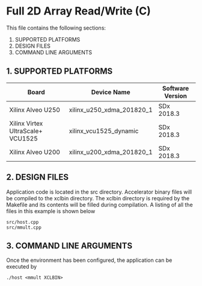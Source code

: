 Full 2D Array Read/Write (C)
======================

This file contains the following sections:

1. SUPPORTED PLATFORMS
2. DESIGN FILES
3. COMMAND LINE ARGUMENTS


## 1. SUPPORTED PLATFORMS
Board | Device Name | Software Version
------|-------------|-----------------
Xilinx Alveo U250|xilinx_u250_xdma_201820_1|SDx 2018.3
Xilinx Virtex UltraScale+ VCU1525|xilinx_vcu1525_dynamic|SDx 2018.3
Xilinx Alveo U200|xilinx_u200_xdma_201820_1|SDx 2018.3


## 2. DESIGN FILES
Application code is located in the src directory. Accelerator binary files will be compiled to the xclbin directory. The xclbin directory is required by the Makefile and its contents will be filled during compilation. A listing of all the files in this example is shown below

```
src/host.cpp
src/mmult.cpp
```

## 3. COMMAND LINE ARGUMENTS
Once the environment has been configured, the application can be executed by
```
./host <mmult XCLBIN>
```

